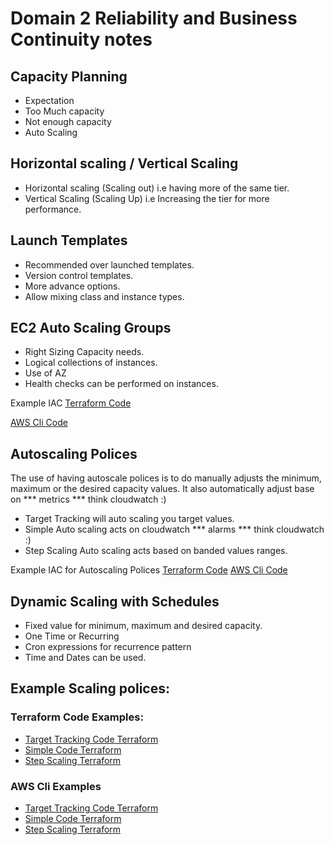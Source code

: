 # Domain 2 Reliability and Business Continuity notes

## Capacity Planning
- Expectation
- Too Much capacity
- Not enough capacity
- Auto Scaling

## Horizontal scaling / Vertical Scaling

- Horizontal scaling (Scaling out) i.e having more of the same tier.
- Vertical Scaling (Scaling Up) i.e Increasing the tier for more performance.

## Launch Templates
- Recommended over launched templates.
- Version control templates.
- More advance options.
- Allow mixing class and instance types.

## EC2 Auto Scaling Groups
- Right Sizing Capacity needs.
- Logical collections of instances.
- Use of AZ
- Health checks can be performed on instances.

Example IAC
[Terraform Code](https://github.com/djdta/Certification/tree/main/AWS/SysOps%20Administrator%20-%20Associate/Domain%202%20Reliability%20and%20Business%20Continuity/Auto%20Scale/EC2)

[AWS Cli Code](Template)

## Autoscaling Polices
The use of having autoscale polices is to do manually adjusts the minimum, maximum or the desired capacity values.  It also automatically adjust base on *** metrics *** think cloudwatch :) 

- Target Tracking will auto scaling you target values. 
- Simple Auto scaling acts on cloudwatch *** alarms *** think cloudwatch :) 
-  Step Scaling Auto scaling acts based on banded values ranges.

Example IAC for Autoscaling Polices
[Terraform Code](Template)
[AWS Cli Code](Template)

## Dynamic Scaling with Schedules

- Fixed value for minimum, maximum and desired capacity.
- One Time or Recurring
- Cron expressions for recurrence pattern
- Time and Dates can be used.

## Example Scaling polices:

### Terraform Code Examples: 
- [Target Tracking Code Terraform](Template)
- [Simple Code Terraform](Template)
- [Step Scaling Terraform](Template)

### AWS Cli Examples
- [Target Tracking Code Terraform](Template)
- [Simple Code Terraform](Template)
- [Step Scaling Terraform](Template)
